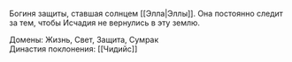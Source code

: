 Богиня защиты, ставшая солнцем [[Элла|Эллы]]. Она постоянно следит за тем, чтобы Исчадия не вернулись в эту землю.

Домены: Жизнь, Свет, Защита, Сумрак<br>
Династия поклонения: [[Чидийс]]